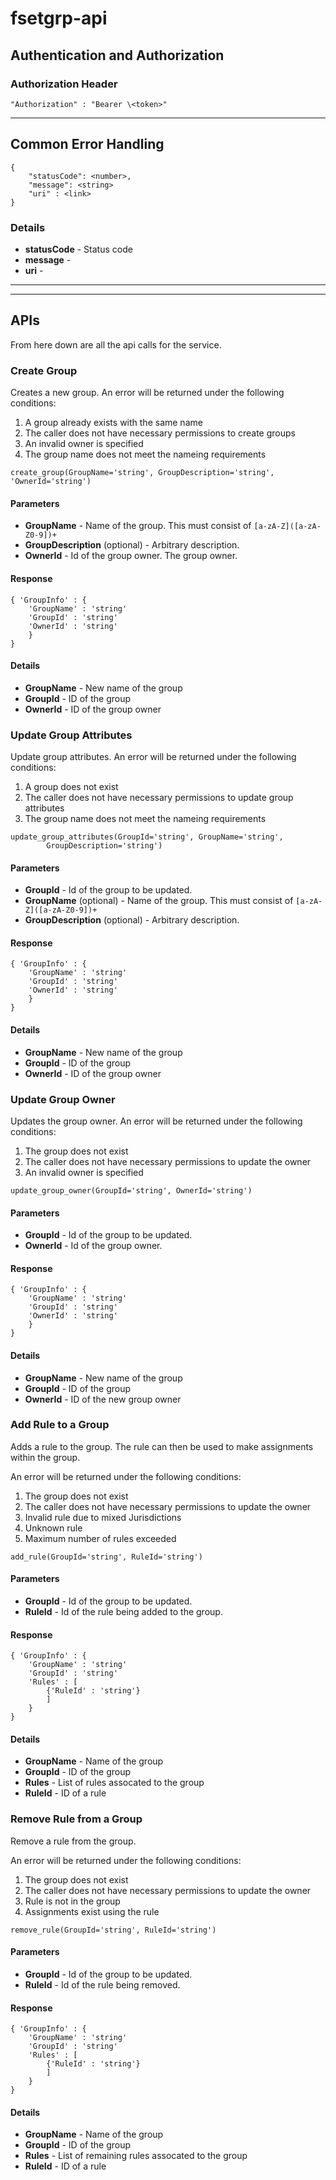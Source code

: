 # fsetgrp-api
## Authentication and Authorization
### Authorization Header
```
"Authorization" : "Bearer \<token>"
```
---
## Common Error Handling
```
{
    "statusCode": <number>,
    "message": <string>
    "uri" : <link>
}
```
### Details
- **statusCode** - Status code
- **message** - 
- **uri** - 

----
* * * 

## APIs
From here down are all the api calls for the service.

### Create Group
Creates a new group. An error will be returned under the following conditions:
1. A group already exists with the same name
2. The caller does not have necessary permissions to create groups
3. An invalid owner is specified
4. The group name does not meet the nameing requirements

```
create_group(GroupName='string', GroupDescription='string', 'OwnerId='string')
```
#### Parameters
- **GroupName** - Name of the group. This must consist of `[a-zA-Z]([a-zA-Z0-9])+`
- **GroupDescription** (optional) - Arbitrary description.
- **OwnerId** - Id of the group owner. The group owner.

#### Response
```
{ 'GroupInfo' : {
    'GroupName' : 'string'
    'GroupId' : 'string'
    'OwnerId' : 'string'
    }
}
```
#### Details
- **GroupName** - New name of the group
- **GroupId** - ID of the group
- **OwnerId** - ID of the group owner


### Update Group Attributes
Update group attributes. An error will be returned under the following conditions:
1. A group does not exist
2. The caller does not have necessary permissions to update group attributes
4. The group name does not meet the nameing requirements

```
update_group_attributes(GroupId='string', GroupName='string',
        GroupDescription='string')
```
#### Parameters
- **GroupId** - Id of the group to be updated.
- **GroupName** (optional) - Name of the group. This must consist of `[a-zA-Z]([a-zA-Z0-9])+`
- **GroupDescription** (optional) - Arbitrary description.

#### Response
```
{ 'GroupInfo' : {
    'GroupName' : 'string'
    'GroupId' : 'string'
    'OwnerId' : 'string'
    }
}
```
#### Details
- **GroupName** - New name of the group
- **GroupId** - ID of the group
- **OwnerId** - ID of the group owner

### Update Group Owner
Updates the group owner. An error will be returned under the following conditions:
1. The group does not exist
2. The caller does not have necessary permissions to update the owner
3. An invalid owner is specified

```
update_group_owner(GroupId='string', OwnerId='string')
```
#### Parameters
- **GroupId** - Id of the group to be updated.
- **OwnerId** - Id of the group owner.

#### Response
```
{ 'GroupInfo' : {
    'GroupName' : 'string'
    'GroupId' : 'string'
    'OwnerId' : 'string'
    }
}
```
#### Details
- **GroupName** - New name of the group
- **GroupId** - ID of the group
- **OwnerId** - ID of the new group owner


### Add Rule to a Group
Adds a rule to the group. The rule can then be used to make assignments within the group.

An error will be returned under the following conditions:
1. The group does not exist
2. The caller does not have necessary permissions to update the owner
3. Invalid rule due to mixed Jurisdictions
4. Unknown rule
5. Maximum number of rules exceeded

```
add_rule(GroupId='string', RuleId='string')
```
#### Parameters
- **GroupId** - Id of the group to be updated.
- **RuleId** - Id of the rule being added to the group.

#### Response
```
{ 'GroupInfo' : {
    'GroupName' : 'string'
    'GroupId' : 'string'
    'Rules' : [
        {'RuleId' : 'string'}
        ]
    }
}
```
#### Details
- **GroupName** - Name of the group
- **GroupId** - ID of the group
- **Rules** - List of rules assocated to the group
- **RuleId** - ID of a rule


### Remove Rule from a Group
Remove a rule from the group.

An error will be returned under the following conditions:
1. The group does not exist
2. The caller does not have necessary permissions to update the owner
3. Rule is not in the group
4. Assignments exist using the rule

```
remove_rule(GroupId='string', RuleId='string')
```
#### Parameters
- **GroupId** - Id of the group to be updated.
- **RuleId** - Id of the rule being removed.

#### Response
```
{ 'GroupInfo' : {
    'GroupName' : 'string'
    'GroupId' : 'string'
    'Rules' : [
        {'RuleId' : 'string'}
        ]
    }
}
```
#### Details
- **GroupName** - Name of the group
- **GroupId** - ID of the group
- **Rules** - List of remaining rules assocated to the group
- **RuleId** - ID of a rule

